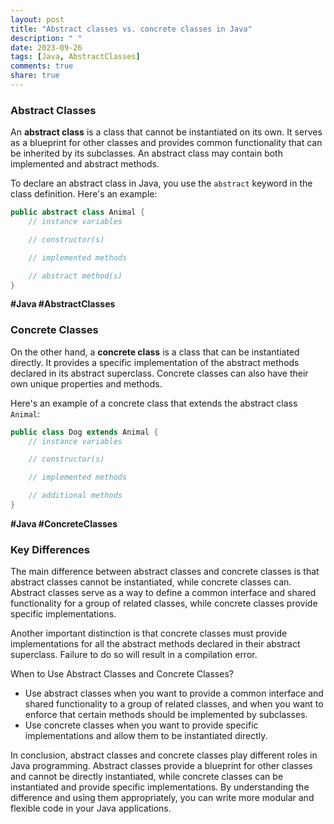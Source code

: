 ```yaml
---
layout: post
title: "Abstract classes vs. concrete classes in Java"
description: " "
date: 2023-09-26
tags: [Java, AbstractClasses]
comments: true
share: true
---
```


### Abstract Classes
An **abstract class** is a class that cannot be instantiated on its own. It serves as a blueprint for other classes and provides common functionality that can be inherited by its subclasses. An abstract class may contain both implemented and abstract methods.

To declare an abstract class in Java, you use the `abstract` keyword in the class definition. Here's an example:

```java
public abstract class Animal {
    // instance variables

    // constructor(s)

    // implemented methods

    // abstract method(s)
}
```
**#Java #AbstractClasses**

### Concrete Classes
On the other hand, a **concrete class** is a class that can be instantiated directly. It provides a specific implementation of the abstract methods declared in its abstract superclass. Concrete classes can also have their own unique properties and methods.

Here's an example of a concrete class that extends the abstract class `Animal`:

```java
public class Dog extends Animal {
    // instance variables

    // constructor(s)

    // implemented methods

    // additional methods
}
```
**#Java #ConcreteClasses**

### Key Differences
The main difference between abstract classes and concrete classes is that abstract classes cannot be instantiated, while concrete classes can. Abstract classes serve as a way to define a common interface and shared functionality for a group of related classes, while concrete classes provide specific implementations.

Another important distinction is that concrete classes must provide implementations for all the abstract methods declared in their abstract superclass. Failure to do so will result in a compilation error.

When to Use Abstract Classes and Concrete Classes?
- Use abstract classes when you want to provide a common interface and shared functionality to a group of related classes, and when you want to enforce that certain methods should be implemented by subclasses.
- Use concrete classes when you want to provide specific implementations and allow them to be instantiated directly.

In conclusion, abstract classes and concrete classes play different roles in Java programming. Abstract classes provide a blueprint for other classes and cannot be directly instantiated, while concrete classes can be instantiated and provide specific implementations. By understanding the difference and using them appropriately, you can write more modular and flexible code in your Java applications.